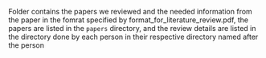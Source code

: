 Folder contains the papers we reviewed and the needed information from the paper in the fomrat specified by format_for_literature_review.pdf, the papers are listed in the `papers` directory, and the review details are listed in the directory done by each person in their respective directory named after the person